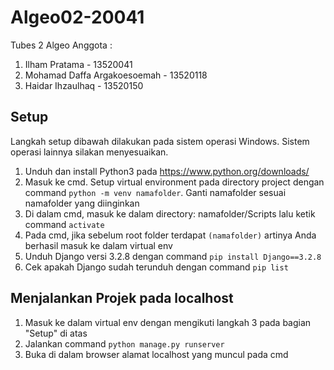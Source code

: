 # Algeo02-20041
Tubes 2 Algeo
Anggota :
1. Ilham Pratama - 13520041
2. Mohamad Daffa Argakoesoemah - 13520118
3. Haidar Ihzaulhaq - 13520150

## Setup
Langkah setup dibawah dilakukan pada sistem operasi Windows. Sistem operasi lainnya silakan menyesuaikan.
1. Unduh dan install Python3 pada https://www.python.org/downloads/
2. Masuk ke cmd. Setup virtual environment pada directory project dengan command `python -m venv namafolder`.
   Ganti namafolder sesuai namafolder yang diinginkan
3. Di dalam cmd, masuk ke dalam directory: namafolder/Scripts lalu ketik command `activate`
4. Pada cmd, jika sebelum root folder terdapat `(namafolder)` artinya Anda berhasil masuk ke dalam virtual env
5. Unduh Django versi 3.2.8 dengan command `pip install Django==3.2.8`
6. Cek apakah Django sudah terunduh dengan command `pip list`

## Menjalankan Projek pada localhost
1. Masuk ke dalam virtual env dengan mengikuti langkah 3 pada bagian "Setup" di atas
2. Jalankan command `python manage.py runserver`
3. Buka di dalam browser alamat localhost yang muncul pada cmd
